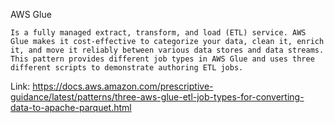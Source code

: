 AWS Glue 

    Is a fully managed extract, transform, and load (ETL) service. AWS Glue makes it cost-effective to categorize your data, clean it, enrich it, and move it reliably between various data stores and data streams. This pattern provides different job types in AWS Glue and uses three different scripts to demonstrate authoring ETL jobs.


Link: 
https://docs.aws.amazon.com/prescriptive-guidance/latest/patterns/three-aws-glue-etl-job-types-for-converting-data-to-apache-parquet.html